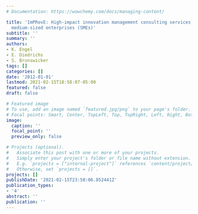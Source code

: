 ```yaml
---
# Documentation: https://wowchemy.com/docs/managing-content/

title: 'ImPRovE: High-impact innovation management consulting services for small and
  medium-sized enterprises (SMEs)'
subtitle: ''
summary: ''
authors:
- K. Engel
- E. Diedrichs
- S. Brunswicker
tags: []
categories: []
date: '2012-01-01'
lastmod: 2021-02-15T18:58:07-05:00
featured: false
draft: false

# Featured image
# To use, add an image named `featured.jpg/png` to your page's folder.
# Focal points: Smart, Center, TopLeft, Top, TopRight, Left, Right, BottomLeft, Bottom, BottomRight.
image:
  caption: ''
  focal_point: ''
  preview_only: false

# Projects (optional).
#   Associate this post with one or more of your projects.
#   Simply enter your project's folder or file name without extension.
#   E.g. `projects = ["internal-project"]` references `content/project/deep-learning/index.md`.
#   Otherwise, set `projects = []`.
projects: []
publishDate: '2021-02-15T23:58:06.852441Z'
publication_types:
- '4'
abstract: ''
publication: ''
---
```

